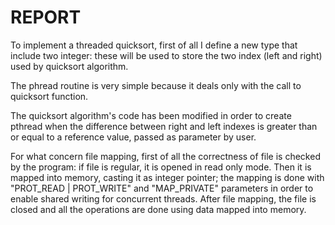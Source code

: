 # REPORT

To implement a threaded quicksort, first of all I define a new type that include two integer: these will be used to store the two index (left and right) used by quicksort algorithm.

The phread routine is very simple because it deals only with the call to quicksort function.

The quicksort algorithm's code has been modified in order to create pthread when the difference between right and left indexes is greater than or equal to a reference value, passed as parameter by user.

For what concern file mapping, first of all the correctness of file is checked by the program: if file is regular, it is opened in read only mode. Then it is mapped into memory, casting it as integer pointer; the mapping is done with "PROT_READ | PROT_WRITE" and "MAP_PRIVATE" parameters in order to enable shared writing for concurrent threads.
After file mapping, the file is closed and all the operations are done using data mapped into memory.
